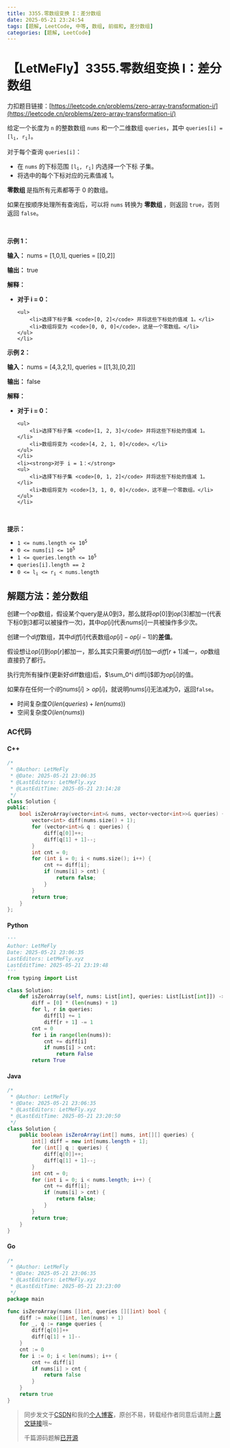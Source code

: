 ```yaml
---
title: 3355.零数组变换 I：差分数组
date: 2025-05-21 23:24:54
tags: [题解, LeetCode, 中等, 数组, 前缀和, 差分数组]
categories: [题解, LeetCode]
---
```


# 【LetMeFly】3355.零数组变换 I：差分数组

力扣题目链接：[https://leetcode.cn/problems/zero-array-transformation-i/](https://leetcode.cn/problems/zero-array-transformation-i/)

<p>给定一个长度为 <code>n</code> 的整数数组 <code>nums</code> 和一个二维数组 <code>queries</code>，其中 <code>queries[i] = [l<sub>i</sub>, r<sub>i</sub>]</code>。</p>

<p>对于每个查询&nbsp;<code>queries[i]</code>：</p>

<ul>
	<li>在&nbsp;<code>nums</code>&nbsp;的下标范围&nbsp;<code>[l<sub>i</sub>, r<sub>i</sub>]</code>&nbsp;内选择一个下标 <span data-keyword="subset">子集</span>。</li>
	<li>将选中的每个下标对应的元素值减 1。</li>
</ul>

<p><strong>零数组&nbsp;</strong>是指所有元素都等于 0 的数组。</p>

<p>如果在按顺序处理所有查询后，可以将 <code>nums</code> 转换为&nbsp;<strong>零数组&nbsp;</strong>，则返回 <code>true</code>，否则返回 <code>false</code>。</p>

<p>&nbsp;</p>

<p><strong class="example">示例 1：</strong></p>

<div class="example-block">
<p><strong>输入：</strong> <span class="example-io">nums = [1,0,1], queries = [[0,2]]</span></p>

<p><strong>输出：</strong> <span class="example-io">true</span></p>

<p><strong>解释：</strong></p>

<ul>
	<li><strong>对于 i = 0：</strong>

	<ul>
		<li>选择下标子集 <code>[0, 2]</code> 并将这些下标处的值减 1。</li>
		<li>数组将变为 <code>[0, 0, 0]</code>，这是一个零数组。</li>
	</ul>
	</li>
</ul>
</div>

<p><strong class="example">示例 2：</strong></p>

<div class="example-block">
<p><strong>输入：</strong> <span class="example-io">nums = [4,3,2,1], queries = [[1,3],[0,2]]</span></p>

<p><strong>输出：</strong> <span class="example-io">false</span></p>

<p><strong>解释：</strong></p>

<ul>
	<li><strong>对于 i = 0：</strong>&nbsp;

	<ul>
		<li>选择下标子集 <code>[1, 2, 3]</code> 并将这些下标处的值减 1。</li>
		<li>数组将变为 <code>[4, 2, 1, 0]</code>。</li>
	</ul>
	</li>
	<li><strong>对于 i = 1：</strong>
	<ul>
		<li>选择下标子集 <code>[0, 1, 2]</code> 并将这些下标处的值减 1。</li>
		<li>数组将变为 <code>[3, 1, 0, 0]</code>，这不是一个零数组。</li>
	</ul>
	</li>
</ul>
</div>

<p>&nbsp;</p>

<p><strong>提示：</strong></p>

<ul>
	<li><code>1 &lt;= nums.length &lt;= 10<sup>5</sup></code></li>
	<li><code>0 &lt;= nums[i] &lt;= 10<sup>5</sup></code></li>
	<li><code>1 &lt;= queries.length &lt;= 10<sup>5</sup></code></li>
	<li><code>queries[i].length == 2</code></li>
	<li><code>0 &lt;= l<sub>i</sub> &lt;= r<sub>i</sub> &lt; nums.length</code></li>
</ul>


    
## 解题方法：差分数组

创建一个$op$数组，假设某个query是从$0$到$3$，那么就将$op[0]$到$op[3]$都加一(代表下标$0$到$3$都可以被操作一次)，其中$op[i]$代表$nums[i]$一共被操作多少次。

创建一个$diff$数组，其中$diff[i]$代表数组$op[i]-op[i-1]$的**差值**。

假设想让$op[l]$到$op[r]$都加一，那么其实只需要$diff[l]$加一$diff[r + 1]$减一，$op$数组直接扔了都行。

执行完所有操作(更新好diff数组)后，$\sum_0^i diff[i]$即为$op[i]$的值。

如果存在任何一个$i$的$nums[i]\gt op[i]$，就说明$nums[i]$无法减为$0$，返回`false`。

+ 时间复杂度$O(len(queries)+len(nums))$
+ 空间复杂度$O(len(nums))$

### AC代码

#### C++

```cpp
/*
 * @Author: LetMeFly
 * @Date: 2025-05-21 23:06:35
 * @LastEditors: LetMeFly.xyz
 * @LastEditTime: 2025-05-21 23:14:28
 */
class Solution {
public:
    bool isZeroArray(vector<int>& nums, vector<vector<int>>& queries) {
        vector<int> diff(nums.size() + 1);
        for (vector<int>& q : queries) {
            diff[q[0]]++;
            diff[q[1] + 1]--;
        }
        int cnt = 0;
        for (int i = 0; i < nums.size(); i++) {
            cnt += diff[i];
            if (nums[i] > cnt) {
                return false;
            }
        }
        return true;
    }
};
```

#### Python

```python
'''
Author: LetMeFly
Date: 2025-05-21 23:06:35
LastEditors: LetMeFly.xyz
LastEditTime: 2025-05-21 23:19:48
'''
from typing import List

class Solution:
    def isZeroArray(self, nums: List[int], queries: List[List[int]]) -> bool:
        diff = [0] * (len(nums) + 1)
        for l, r in queries:
            diff[l] += 1
            diff[r + 1] -= 1
        cnt = 0
        for i in range(len(nums)):
            cnt += diff[i]
            if nums[i] > cnt:
                return False
        return True
```

#### Java

```java
/*
 * @Author: LetMeFly
 * @Date: 2025-05-21 23:06:35
 * @LastEditors: LetMeFly.xyz
 * @LastEditTime: 2025-05-21 23:20:50
 */
class Solution {
    public boolean isZeroArray(int[] nums, int[][] queries) {
        int[] diff = new int[nums.length + 1];
        for (int[] q : queries) {
            diff[q[0]]++;
            diff[q[1] + 1]--;
        }
        int cnt = 0;
        for (int i = 0; i < nums.length; i++) {
            cnt += diff[i];
            if (nums[i] > cnt) {
                return false;
            }
        }
        return true;
    }
}
```

#### Go

```go
/*
 * @Author: LetMeFly
 * @Date: 2025-05-21 23:06:35
 * @LastEditors: LetMeFly.xyz
 * @LastEditTime: 2025-05-21 23:23:00
 */
package main

func isZeroArray(nums []int, queries [][]int) bool {
    diff := make([]int, len(nums) + 1)
    for _, q := range queries {
        diff[q[0]]++
        diff[q[1] + 1]--
    }
    cnt := 0
    for i := 0; i < len(nums); i++ {
        cnt += diff[i]
        if nums[i] > cnt {
            return false
        }
    }
    return true
}
```

> 同步发文于[CSDN](https://letmefly.blog.csdn.net/article/details/148126611)和我的[个人博客](https://blog.letmefly.xyz/)，原创不易，转载经作者同意后请附上[原文链接](https://blog.letmefly.xyz/2025/05/21/LeetCode%203355.%E9%9B%B6%E6%95%B0%E7%BB%84%E5%8F%98%E6%8D%A2I/)哦~
>
> 千篇源码题解[已开源](https://github.com/LetMeFly666/LeetCode)
